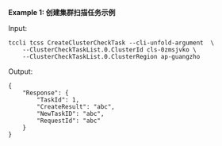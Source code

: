 **Example 1: 创建集群扫描任务示例**



Input: 

```
tccli tcss CreateClusterCheckTask --cli-unfold-argument  \
    --ClusterCheckTaskList.0.ClusterId cls-0zmsjvko \
    --ClusterCheckTaskList.0.ClusterRegion ap-guangzho
```

Output: 
```
{
    "Response": {
        "TaskId": 1,
        "CreateResult": "abc",
        "NewTaskID": "abc",
        "RequestId": "abc"
    }
}
```

